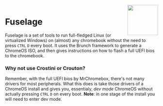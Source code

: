 <img align="right" width="100" height="100" src="https://emojipedia-us.s3.dualstack.us-west-1.amazonaws.com/thumbs/120/apple/271/rocket_1f680.png">

# Fuselage
Fuselage is a set of tools to run full-fledged Linux (or virtualized Windows) on (almost) any chromebook without the need to press ```CTRL``` ```D``` every boot.
It uses the Brunch framework to generate a ChromeOS ISO, and then gives instructions on how to flash a full UEFI bios to the chromebook.

### Why not use Crostini or Crouton?
Remember, with the full UEFI bios by MrChromebox, there's not many drivers for most peripherals. What this does is take those drivers of a ChromeOS install and gives you, essentialy, *dev mode* ChromeOS without actually pressing ```CTRL``` ```D``` on every boot. **Note**: in one stage of the install you will need to enter dev mode.
